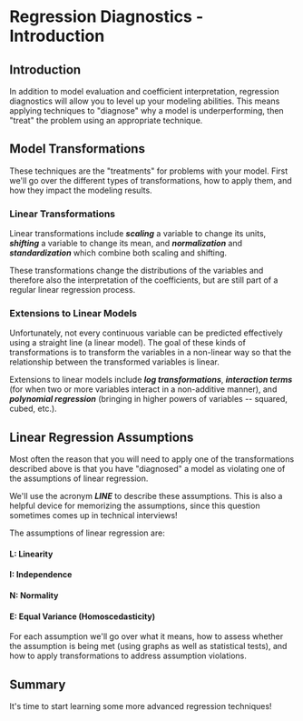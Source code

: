 # Regression Diagnostics - Introduction

## Introduction

In addition to model evaluation and coefficient interpretation, regression diagnostics will allow you to level up your modeling abilities. This means applying techniques to "diagnose" why a model is underperforming, then "treat" the problem using an appropriate technique.

## Model Transformations

These techniques are the "treatments" for problems with your model. First we'll go over the different types of transformations, how to apply them, and how they impact the modeling results.

### Linear Transformations

Linear transformations include ***scaling*** a variable to change its units, ***shifting*** a variable to change its mean, and ***normalization*** and ***standardization*** which combine both scaling and shifting.

These transformations change the distributions of the variables and therefore also the interpretation of the coefficients, but are still part of a regular linear regression process.

### Extensions to Linear Models

Unfortunately, not every continuous variable can be predicted effectively using a straight line (a linear model). The goal of these kinds of transformations is to transform the variables in a non-linear way so that the relationship between the transformed variables is linear.

Extensions to linear models include ***log transformations***, ***interaction terms*** (for when two or more variables interact in a non-additive manner), and ***polynomial regression*** (bringing in higher powers of variables -- squared, cubed, etc.).

## Linear Regression Assumptions

Most often the reason that you will need to apply one of the transformations described above is that you have "diagnosed" a model as violating one of the assumptions of linear regression.

We'll use the acronym ***LINE*** to describe these assumptions. This is also a helpful device for memorizing the assumptions, since this question sometimes comes up in technical interviews!

The assumptions of linear regression are:

#### L: Linearity
#### I: Independence
#### N: Normality
#### E: Equal Variance (Homoscedasticity)

For each assumption we'll go over what it means, how to assess whether the assumption is being met (using graphs as well as statistical tests), and how to apply transformations to address assumption violations.

## Summary

It's time to start learning some more advanced regression techniques!
